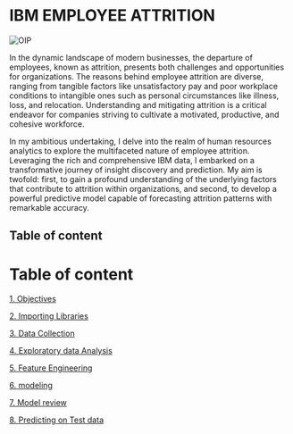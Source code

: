 # IBM EMPLOYEE ATTRITION
![OIP](https://github.com/Tshifhumulo10/IBM-Employee-Attrition/assets/115041717/a9793e35-5b5e-4c37-b7bb-31a056edbcfc)



In the dynamic landscape of modern businesses, the departure of employees, known as attrition, presents both challenges and opportunities for organizations. The reasons behind employee attrition are diverse, ranging from tangible factors like unsatisfactory pay and poor workplace conditions to intangible ones such as personal circumstances like illness, loss, and relocation. Understanding and mitigating attrition is a critical endeavor for companies striving to cultivate a motivated, productive, and cohesive workforce.

In my ambitious undertaking, I delve into the realm of human resources analytics to explore the multifaceted nature of employee attrition. Leveraging the rich and comprehensive IBM data, I embarked on a transformative journey of insight discovery and prediction. My aim is twofold: first, to gain a profound understanding of the underlying factors that contribute to attrition within organizations, and second, to develop a powerful predictive model capable of forecasting attrition patterns with remarkable accuracy.


## Table of content


<a id="cont"></a>
# Table of content

<a href=#one>1. Objectives</a> 

<a href=#two>2. Importing Libraries</a>

<a href=#three>3. Data Collection</a>

<a href=#four>4. Exploratory data Analysis</a>

<a href=#five>5. Feature Engineering</a>

<a href=#six>6. modeling</a>

<a href=#seven>7. Model review</a>

<a href=#eight>8. Predicting on Test data</a>


